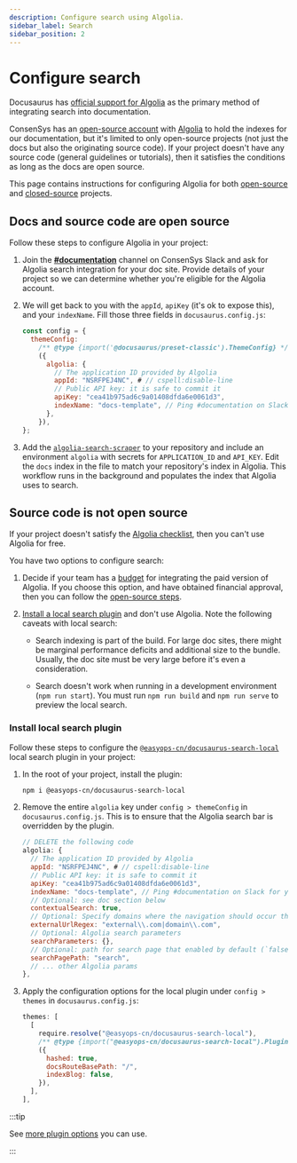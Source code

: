 ```yaml
---
description: Configure search using Algolia.
sidebar_label: Search
sidebar_position: 2
---
```


# Configure search

Docusaurus has
[official support for Algolia](https://docusaurus.io/docs/search#using-algolia-docsearch)
as the primary method of integrating search into documentation.

ConsenSys has an
[open-source account](https://docsearch.algolia.com/docs/who-can-apply/) with
[Algolia](https://www.algolia.com/) to hold the indexes for our documentation,
but it's limited to only open-source projects (not just the docs but also the
originating source code). If your project doesn't have any source code (general
guidelines or tutorials), then it satisfies the conditions as long as the docs
are open source.

This page contains instructions for configuring Algolia for both
[open-source](#docs-and-source-code-are-open-source) and
[closed-source](#source-code-is-not-open-source) projects.

## Docs and source code are open source

Follow these steps to configure Algolia in your project:

1. Join the
   [**#documentation**](https://consensys.slack.com/archives/C0272B5P1CY)
   channel on ConsenSys Slack and ask for Algolia search integration for your
   doc site. Provide details of your project so we can determine whether you're
   eligible for the Algolia account.

2. We will get back to you with the `appId`, `apiKey` (it's ok to expose this),
   and your `indexName`. Fill those three fields in `docusaurus.config.js`:

   ```js title="docusaurus.config.js"
   const config = {
     themeConfig:
       /** @type {import('@docusaurus/preset-classic').ThemeConfig} */
       ({
         algolia: {
           // The application ID provided by Algolia
           appId: "NSRFPEJ4NC", # // cspell:disable-line
           // Public API key: it is safe to commit it
           apiKey: "cea41b975ad6c9a01408dfda6e0061d3",
           indexName: "docs-template", // Ping #documentation on Slack for your index name
         },
       }),
   };
   ```

3. Add the
   [`algolia-search-scraper`](../../.github/workflows/algolia-search-scraper.yml)
   to your repository and include an environment `algolia` with secrets for
   `APPLICATION_ID` and `API_KEY`. Edit the `docs` index in the file to match
   your repository's index in Algolia. This workflow runs in the background and
   populates the index that Algolia uses to search.

## Source code is not open source

If your project doesn't satisfy the
[Algolia checklist](https://docsearch.algolia.com/docs/who-can-apply/), then you
can't use Algolia for free.

You have two options to configure search:

1. Decide if your team has a [budget](https://www.algolia.com/pricing/) for
   integrating the paid version of Algolia. If you choose this option, and have
   obtained financial approval, then you can follow the
   [open-source steps](#docs-and-source-code-are-open-source).

2. [Install a local search plugin](#install-local-search-plugin) and don't use
   Algolia. Note the following caveats with local search:

   - Search indexing is part of the build. For large doc sites, there might be
     marginal performance deficits and additional size to the bundle. Usually,
     the doc site must be very large before it's even a consideration.

   - Search doesn't work when running in a development environment
     (`npm run start`). You must run `npm run build` and `npm run serve` to
     preview the local search.

### Install local search plugin

Follow these steps to configure the
[`@easyops-cn/docusaurus-search-local`](https://github.com/easyops-cn/docusaurus-search-local)
local search plugin in your project:

1. In the root of your project, install the plugin:

   ```bash
   npm i @easyops-cn/docusaurus-search-local
   ```

2. Remove the entire `algolia` key under `config > themeConfig` in
   `docusaurus.config.js`. This is to ensure that the Algolia search bar is
   overridden by the plugin.

   ```js title="docusaurus.config.js"
   // DELETE the following code
   algolia: {
     // The application ID provided by Algolia
     appId: "NSRFPEJ4NC", # // cspell:disable-line
     // Public API key: it is safe to commit it
     apiKey: "cea41b975ad6c9a01408dfda6e0061d3",
     indexName: "docs-template", // Ping #documentation on Slack for your index name
     // Optional: see doc section below
     contextualSearch: true,
     // Optional: Specify domains where the navigation should occur through window.location instead on history.push. Useful when our Algolia config crawls multiple documentation sites and we want to navigate with window.location.href to them.
     externalUrlRegex: "external\\.com|domain\\.com",
     // Optional: Algolia search parameters
     searchParameters: {},
     // Optional: path for search page that enabled by default (`false` to disable it)
     searchPagePath: "search",
     // ... other Algolia params
   },
   ```

3. Apply the configuration options for the local plugin under `config > themes`
   in `docusaurus.config.js`:

   ```js title="docusaurus.config.js"
   themes: [
     [
       require.resolve("@easyops-cn/docusaurus-search-local"),
       /** @type {import("@easyops-cn/docusaurus-search-local").PluginOptions} */
       ({
         hashed: true,
         docsRouteBasePath: "/",
         indexBlog: false,
       }),
     ],
   ],
   ```

:::tip

See
[more plugin options](https://github.com/easyops-cn/docusaurus-search-local#theme-options)
you can use.

:::
